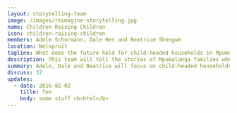 ```yaml
---
layout: storytelling-team
image: /images/reimagine-storytelling.jpg
name: Children Raising Children
icon: children-raising-children
members: Adele Schormann, Dale Hes and Beatrice Shongwe
location: Nelspruit
tagline: What does the future hold for child-headed households in Mpumalanga?
description: This team will tell the stories of Mpumalanga families who live in child-headed households.
summary: Adele, Dale and Beatrice will focus on child-headed households in Mpumalanga, which make up 10% of the country, despite the small size of the province. They will produce a piece that puts names and faces to the continuously growing crisis.
discuss: 37
updates:
  - date: 2016-02-02
    title: foo
    body: some stuff <b>html</b>
---
```


